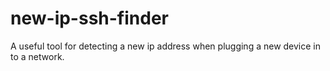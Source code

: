 # new-ip-ssh-finder
A useful tool for detecting a new ip address when plugging a new device in to a network.
